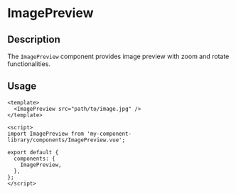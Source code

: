 # ImagePreview

## Description

The `ImagePreview` component provides image preview with zoom and rotate functionalities.

## Usage

```vue
<template>
  <ImagePreview src="path/to/image.jpg" />
</template>

<script>
import ImagePreview from 'my-component-library/components/ImagePreview.vue';

export default {
  components: {
    ImagePreview,
  },
};
</script>